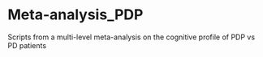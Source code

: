 # Meta-analysis_PDP
Scripts from a multi-level meta-analysis on the cognitive profile of PDP vs PD patients
